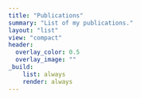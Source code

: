 ```yaml
---
title: "Publications"
summary: "List of my publications."
layout: "list"
view: "compact"
header:
  overlay_color: 0.5
  overlay_image: ""
_build:
    list: always
    render: always
---
```

